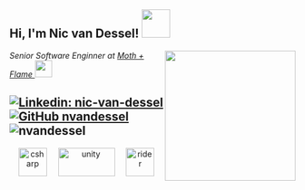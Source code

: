 <h2> Hi, I'm Nic van Dessel! <img src="https://media.giphy.com/media/Wj7lNjMNDxSmc/giphy.gif" width="50"></h2>
<img align='right' src="https://media.giphy.com/media/o0vwzuFwCGAFO/giphy.gif" width="230">
<p><em>Senior Software Enginner at <a href="https://www.mothandflamevr.com/">Moth + Flame </a><img src="https://www.mothandflamevr.com/wp-content/uploads/2019/05/butterfly1.png" width="30">
</em></p>

[![Linkedin: nic-van-dessel](https://img.shields.io/badge/-nicvandessel-blue?style=flat-square&logo=Linkedin&logoColor=white&link=https://www.linkedin.com/in/nic-van-dessel/)](https://www.linkedin.com/in/nic-van-dessel/)
[![GitHub nvandessel](https://img.shields.io/github/followers/nvandessel?label=follow&style=social)](https://github.com/nvandessel)
<img src="https://komarev.com/ghpvc/?username=nvandessel" alt="nvandessel"/>
---


<p align="center"><img src="https://konpa.github.io/devicon/devicon.git/icons/csharp/csharp-original.svg" alt="csharp" width="50" height="50"/>&nbsp;&nbsp;&nbsp;&nbsp;
<img src="https://upload.wikimedia.org/wikipedia/commons/1/19/Unity_Technologies_logo.svg" alt="unity" width="100" height="50" padding="30"/>&nbsp;&nbsp;&nbsp;&nbsp;
<img src="https://resources.jetbrains.com/storage/products/rider/img/meta/rider_logo_300x300.png" alt="rider" width="50" height="50" padding="30"/></p>
